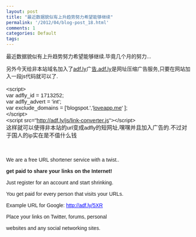 ```yaml
---
layout: post
title: "最近数据貌似有上升趋势努力希望能够继续"
permalink: '/2012/04/blog-post_18.html'
comments: 1
categories: Default
tags: 
---
```

最近数据貌似有上升趋势努力希望能够继续.毕竟几个月的努力...

<div>另外今天给非本站域名加入了<a href="http://adf.ly">adf.ly</a>广<a href="http://xn--4rr.adf.ly">告.adf.ly</a>是网址压缩广告服务,只要在网站加入一段js代码就可以了.</div>

<div><br/></div>

<div><b id="internal-source-marker_0.6246371797751635" style="font-family:'Times New Roman';font-size:medium"><span style="font-size:15px;font-family:Arial;font-weight:normal;vertical-align:baseline;white-space:pre-wrap">&lt;script&gt;</span><br/> <span style="font-size:15px;font-family:Arial;font-weight:normal;vertical-align:baseline;white-space:pre-wrap">var adfly_id = 1713252;</span><br/><span style="font-size:15px;font-family:Arial;font-weight:normal;vertical-align:baseline;white-space:pre-wrap">var adfly_advert = 'int';</span><br/> <span style="font-size:15px;font-family:Arial;font-weight:normal;vertical-align:baseline;white-space:pre-wrap">var exclude_domains = ['blogspot.','<a href="http://loveapp.me">loveapp.me</a>' ];</span><br/> <span style="font-size:15px;font-family:Arial;font-weight:normal;vertical-align:baseline;white-space:pre-wrap">&lt;/script&gt;</span><br/> <span style="font-size:15px;font-family:Arial;font-weight:normal;vertical-align:baseline;white-space:pre-wrap">&lt;script src="<a href="http://adf.ly/js/link-converter.js">http://adf.ly/js/link-converter.js</a>"&gt;&lt;/script&gt;</span></b> </div>

<div><b style="font-family:'Times New Roman';font-size:medium"><span style="font-size:15px;font-family:Arial;font-weight:normal;vertical-align:baseline;white-space:pre-wrap">这样就可以使得非本站的url变成adfly的短网址,嘿嘿并且加入广告的.不过对于国人的ip实在是不值什么钱<a href="http://2.bp.blogspot.com/-UHlVIu0LuGM/T47jgNcppsI/AAAAAAAAEcw/_mYNZ1KmF_w/s1600/330-715938.gif"><img alt="" border="0" id="BLOGGER_PHOTO_ID_5732769518194370242" src="http://2.bp.blogspot.com/-UHlVIu0LuGM/T47jgNcppsI/AAAAAAAAEcw/_mYNZ1KmF_w/s320/330-715938.gif"/></a></span></b></div>

 

<div><a href="http://3.bp.blogspot.com/-tJI6fg9PgCc/T47jgfD5wnI/AAAAAAAAEc8/FyBTjOb3zxo/s1600/image-717348.png"><img alt="" border="0" id="BLOGGER_PHOTO_ID_5732769522922406514" src="http://3.bp.blogspot.com/-tJI6fg9PgCc/T47jgfD5wnI/AAAAAAAAEc8/FyBTjOb3zxo/s320/image-717348.png"/></a><br/></div>

<div><br/></div>

<div><br/></div>

<div><p style="font-family:Arial;font-size:14px;margin-top:15px;margin-right:0px;margin-bottom:15px;margin-left:0px"><span style="background-color:rgb(255,255,255)">We are a free URL shortener service with a twist..</span></p> <p style="font-family:Arial;font-size:14px;margin-top:15px;margin-right:0px;margin-bottom:15px;margin-left:0px;font-weight:bold"><span style="background-color:rgb(255,255,255)">get paid to share your links on the Internet!</span></p> <p style="font-family:Arial;font-size:14px;margin-top:15px;margin-right:0px;margin-bottom:15px;margin-left:0px"><span style="background-color:rgb(255,255,255)">Just register for an account and start shrinking.</span></p> <p style="font-family:Arial;font-size:14px;margin-top:15px;margin-right:0px;margin-bottom:15px;margin-left:0px"> <span style="background-color:rgb(255,255,255)">You get paid for every person that visits your URLs.</span></p><p style="font-family:Arial;font-size:14px;margin-top:15px;margin-right:0px;margin-bottom:15px;margin-left:0px"> <span style="background-color:rgb(255,255,255)">Example URL for Google:&nbsp;<a href="http://adf.ly/5XR" style="color:blue" target="_blank">http://adf.ly/5XR</a></span></p><p style="font-family:Arial;font-size:14px;margin-top:15px;margin-right:0px;margin-bottom:15px;margin-left:0px"> <span style="background-color:rgb(255,255,255)">Place your links on Twitter, forums, personal</span></p><p style="font-family:Arial;font-size:14px;margin-top:15px;margin-right:0px;margin-bottom:15px;margin-left:0px"><span style="background-color:rgb(255,255,255)">websites and any social networking sites.</span></p> </div>